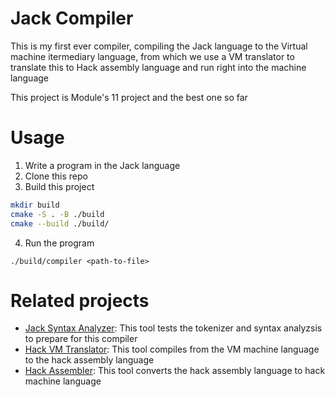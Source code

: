# Jack Compiler

This is my first ever compiler, compiling the Jack language to the Virtual machine itermediary language, from which we use a VM translator to translate this to Hack assembly language and run right into the machine language

This project is Module's 11 project and the best one so far

# Usage

1. Write a program in the Jack language
2. Clone this repo
3. Build this project

```bash
mkdir build
cmake -S . -B ./build
cmake --build ./build/
```

4. Run the program

```
./build/compiler <path-to-file>
```

# Related projects

- [Jack Syntax Analyzer](https://github.com/omardoescode/Hack-Syntax-Analyzer/): This tool tests the tokenizer and syntax analyzsis to prepare for this compiler
- [Hack VM Translator](https://github.com/omardoescode/hack-vm-translator): This tool compiles from the VM machine language to the hack assembly language
- [Hack Assembler](https://github.com/omardoescode/Hack-Assembler): This tool converts the hack assembly language to hack machine language
